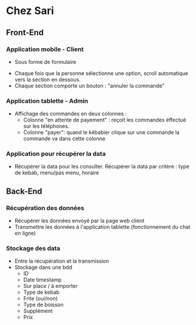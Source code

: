 # Chez Sari
## Front-End
### Application mobile - Client
- Sous forme de formulaire <form>
- Chaque fois que la personne sélectionne une option, scroll automatique vers la section en dessous.
- Chaque section comporte un bouton : "annuler la commande"
### Application tablette - Admin
- Affichage des commandes en deux colonnes :
  - Colonne "en attente de payement" : reçoit les commandes éffectué sur les téléphones.
  - Colonne "payer": quand le kébabier clique sur une commande la commande va dans cette colonne
### Application pour récupérer la data
- Récupérer la data pour les consulter. Récupérer la data par critère : type de kebab, menu/pas menu, horaire
## Back-End
### Récupération des données
- Récupérer les données envoyé par la page web client
- Transmettre les données à l'application tablette (fonctionnement du chat en ligne)
### Stockage des data
- Entre la récupération et la transmission
- Stockage dans une bdd 
  - ID
  - Date timestamp
  - Sur place / à emporter
  - Type de kebab
  - Frite (oui/non)
  - Type de boisson
  - Supplément
  - Prix

